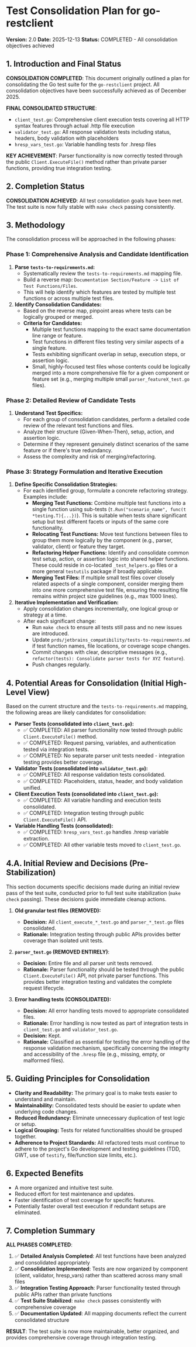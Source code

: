 # Test Consolidation Plan for go-restclient

**Version:** 2.0
**Date:** 2025-12-13
**Status:** COMPLETED - All consolidation objectives achieved

## 1. Introduction and Final Status

**CONSOLIDATION COMPLETED**: This document originally outlined a plan for consolidating the Go test suite for the `go-restclient` project. All consolidation objectives have been successfully achieved as of December 2025.

**FINAL CONSOLIDATED STRUCTURE**:
- `client_test.go`: Comprehensive client execution tests covering all HTTP syntax features through actual .http file execution
- `validator_test.go`: All response validation tests including status, headers, body validation with placeholders
- `hresp_vars_test.go`: Variable handling tests for .hresp files

**KEY ACHIEVEMENT**: Parser functionality is now correctly tested through the public `Client.ExecuteFile()` method rather than private parser functions, providing true integration testing.

## 2. Completion Status

**CONSOLIDATION ACHIEVED**: All test consolidation goals have been met. The test suite is now fully stable with `make check` passing consistently.

## 3. Methodology

The consolidation process will be approached in the following phases:

### Phase 1: Comprehensive Analysis and Candidate Identification
1.  **Parse `tests-to-requirements.md`:**
    *   Systematically review the `tests-to-requirements.md` mapping file.
    *   Build a reverse map: `Documentation Section/Feature -> List of Test Functions/Files`.
    *   This will help identify which features are tested by multiple test functions or across multiple test files.
2.  **Identify Consolidation Candidates:**
    *   Based on the reverse map, pinpoint areas where tests can be logically grouped or merged.
    *   **Criteria for Candidates:**
        *   Multiple test functions mapping to the exact same documentation line range or feature.
        *   Test functions in different files testing very similar aspects of a single feature.
        *   Tests exhibiting significant overlap in setup, execution steps, or assertion logic.
        *   Small, highly-focused test files whose contents could be logically merged into a more comprehensive file for a given component or feature set (e.g., merging multiple small `parser_featureX_test.go` files).

### Phase 2: Detailed Review of Candidate Tests
1.  **Understand Test Specifics:**
    *   For each group of consolidation candidates, perform a detailed code review of the relevant test functions and files.
    *   Analyze their structure (Given-When-Then), setup, action, and assertion logic.
    *   Determine if they represent genuinely distinct scenarios of the same feature or if there's true redundancy.
    *   Assess the complexity and risk of merging/refactoring.

### Phase 3: Strategy Formulation and Iterative Execution
1.  **Define Specific Consolidation Strategies:**
    *   For each identified group, formulate a concrete refactoring strategy. Examples include:
        *   **Merging Test Functions:** Combine multiple test functions into a single function using sub-tests (`t.Run("scenario_name", func(t *testing.T){...})`). This is suitable when tests share significant setup but test different facets or inputs of the same core functionality.
        *   **Relocating Test Functions:** Move test functions between files to group them more logically by the component (e.g., parser, validator, client) or feature they target.
        *   **Refactoring Helper Functions:** Identify and consolidate common test setup, action, or assertion logic into shared helper functions. These could reside in co-located `_test_helpers.go` files or a more general `testutils` package if broadly applicable.
        *   **Merging Test Files:** If multiple small test files cover closely related aspects of a single component, consider merging them into one more comprehensive test file, ensuring the resulting file remains within project size guidelines (e.g., max 1000 lines).
2.  **Iterative Implementation and Verification:**
    *   Apply consolidation changes incrementally, one logical group or strategy at a time.
    *   After each significant change:
        *   Run `make check` to ensure all tests still pass and no new issues are introduced.
        *   Update `prds/jetbrains_compatibility/tests-to-requirements.md` if test function names, file locations, or coverage scope changes.
        *   Commit changes with clear, descriptive messages (e.g., `refactor(tests): Consolidate parser tests for XYZ feature`).
        *   Push changes regularly.

## 4. Potential Areas for Consolidation (Initial High-Level View)

Based on the current structure and the `tests-to-requirements.md` mapping, the following areas are likely candidates for consolidation:

*   **Parser Tests (consolidated into `client_test.go`):**
    *   ✅ COMPLETED: All parser functionality now tested through public `Client.ExecuteFile()` method.
    *   ✅ COMPLETED: Request parsing, variables, and authentication tested via integration tests.
    *   ✅ COMPLETED: No separate parser unit tests needed - integration testing provides better coverage.
*   **Validator Tests (consolidated into `validator_test.go`):**
    *   ✅ COMPLETED: All response validation tests consolidated.
    *   ✅ COMPLETED: Placeholders, status, header, and body validation unified.
*   **Client Execution Tests (consolidated into `client_test.go`):**
    *   ✅ COMPLETED: All variable handling and execution tests consolidated.
    *   ✅ COMPLETED: Integration testing through public `Client.ExecuteFile()` API.
*   **Variable Handling Tests (consolidated):**
    *   ✅ COMPLETED: `hresp_vars_test.go` handles .hresp variable extraction.
    *   ✅ COMPLETED: All other variable tests moved to `client_test.go`.


## 4.A. Initial Review and Decisions (Pre-Stabilization)

This section documents specific decisions made during an initial review pass of the test suite, conducted prior to full test suite stabilization (`make check` passing). These decisions guide immediate cleanup actions.

1.  **Old granular test files (REMOVED):**
    *   **Decision:** All `client_execute_*_test.go` and `parser_*_test.go` files consolidated.
    *   **Rationale:** Integration testing through public APIs provides better coverage than isolated unit tests.

2.  **`parser_test.go` (REMOVED ENTIRELY)**:
    *   **Decision:** Entire file and all parser unit tests removed.
    *   **Rationale:** Parser functionality should be tested through the public `Client.ExecuteFile()` API, not private parser functions. This provides better integration testing and validates the complete request lifecycle.

3.  **Error handling tests (CONSOLIDATED):**
    *   **Decision:** All error handling tests moved to appropriate consolidated files.
    *   **Rationale:** Error handling is now tested as part of integration tests in `client_test.go` and `validator_test.go`.
    *   **Decision:** Kept.
    *   **Rationale:** Classified as essential for testing the error handling of the response validation mechanism, specifically concerning the integrity and accessibility of the `.hresp` file (e.g., missing, empty, or malformed files).


## 5. Guiding Principles for Consolidation

*   **Clarity and Readability:** The primary goal is to make tests easier to understand and maintain.
*   **Maintainability:** Consolidated tests should be easier to update when underlying code changes.
*   **Reduced Redundancy:** Eliminate unnecessary duplication of test logic or setup.
*   **Logical Grouping:** Tests for related functionalities should be grouped together.
*   **Adherence to Project Standards:** All refactored tests must continue to adhere to the project's Go development and testing guidelines (TDD, GWT, use of `testify`, file/function size limits, etc.).

## 6. Expected Benefits

*   A more organized and intuitive test suite.
*   Reduced effort for test maintenance and updates.
*   Faster identification of test coverage for specific features.
*   Potentially faster overall test execution if redundant setups are eliminated.

## 7. Completion Summary

**ALL PHASES COMPLETED**:
1. ✅ **Detailed Analysis Completed**: All test functions have been analyzed and consolidated appropriately
2. ✅ **Consolidation Implemented**: Tests are now organized by component (client, validator, hresp_vars) rather than scattered across many small files
3. ✅ **Integration Testing Approach**: Parser functionality tested through public APIs rather than private functions
4. ✅ **Test Suite Stabilized**: `make check` passes consistently with comprehensive coverage
5. ✅ **Documentation Updated**: All mapping documents reflect the current consolidated structure

**RESULT**: The test suite is now more maintainable, better organized, and provides comprehensive coverage through integration testing.

